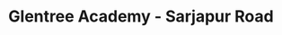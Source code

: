 ---
bannerBg: /images/gas-school.jpeg
title: Glentree Academy - Sarjapur Road
description: Centrally located in the IT Corridor of Bengaluru
titleTag: Sarjapur Campus | Best CBSE School in sarjapur | Glentree Academy, Sarjapur
metaDescription: Glentree Academy Sarjapur is one of the best CBSE schools in sarjapur. Admissions open in Sarjapur branch for Nursery to Grade 11. Admissions Open For 2024-25.
virtualCampusLink: >-
  https://www.google.com/maps/place/Glentree+Academy+%7C+Sarjapur+Road/@12.8977869,77.685075,3a,75y,40h,90t/data=!3m8!1e1!3m6!1sAF1QipMsMZhGdx_yVOtQmfHLZylZSCsbMukrLDnCoiRB!2e10!3e11!6shttps:%2F%2Flh5.googleusercontent.com%2Fp%2FAF1QipMsMZhGdx_yVOtQmfHLZylZSCsbMukrLDnCoiRB%3Dw224-h298-k-no-pi-0-ya123.074-ro-0-fo100!7i10744!8i5372!4m23!1m13!4m12!1m4!2m2!1d77.6699904!2d12.9162376!4e1!1m6!1m2!1s0x3bae133b85c0a5c9:0xfb6b527d7c9d4f4f!2sglentree+academy+sarjapur!2m2!1d77.6848375!2d12.8976944!3m8!1s0x3bae133b85c0a5c9:0xfb6b527d7c9d4f4f!8m2!3d12.8976944!4d77.6848375!10e5!14m1!1BCgIgARICCAI!16s%2Fg%2F11f03_4kl3?entry=ttu
affiliationNo: '831088'
showcase:
  - image: /images/award-indias-top-cbse-schools-in-sarjapur.png
    title: Award - India's Top CBSE Schools in Sarjapur Road
  - image: /images/award-indias-top-cbse-schools-sajarpur-road.png
    title: Indian School Merit Award - India's Top CBSE Schools in Sarjapur Road
  - image: /images/christmas 1.jpg
    title: Special Assembly - Christmas
  - image: /images/WhatsApp Image 2023-12-07 at 9.14.58 PM.jpeg
    title: A SPECIAL ASSEMBLY - NAVY DAY
  - image: /images/406405837_869439644970293_5633037024608602708_n.jpg
    title: Special Assembly - Sharing is Caring
  - image: /images/WhatsApp Image 2023-11-16 at 10.02.45.jpeg
    title: Happy Children's Day
  - image: /images/WhatsApp Image 2023-11-10 at 12.25.41 PM (2).jpeg
    title: Happy Diwali
  - image: /images/WhatsApp Image 2023-11-11 at 19.31.21.jpeg
    title: Joy of Giving - Thaye Mane
  - image: /images/WhatsApp Image 2023-11-06 at 21.42.43 (18).jpeg
    title: Special Assembly for Kannada Rajyotsava
  - image: /images/Dussehra.jpeg
    title: Happy Dussehra
  - image: /images/Students Day.jpeg
    title: World Student's Day
  - image: /images/9.jpeg
    title: Red Day
  - image: /images/13.jpeg
    title: Yellow Day
  - image: /images/IMG-20230923-WA0033.jpg
    title: Inter School Throw Ball
  - image: /images/10.71561ac9.jpg
    title: Quit India Movement
  - image: /images/9.29a84678.jpg
    title: National Handloom Day
  - image: /images/8.35b81b87.jpg
    title: Independence Day
  - image: /images/12.663afe3d.jpg
    title: Zero Shadow Day
  - image: /images/11.f3bdc3d2.jpg
    title: Weightless Wednesday
  - image: /images/gas-update1.jpeg
    title: Animal and their young ones
  - image: /images/gas-update2.jpeg
    title: Field Trip
  - image: /images/gas-update3.jpeg
    title: Mother's Day
  - image: /images/gas-update4.jpeg
    title: Food Chain
  - image: /images/gas-update5.jpeg
    title: Plantation Drive
  - image: /images/gas-update6.jpeg
    title: Math Lab
  - image: /images/gas-update7.jpeg
    title: Van Mohtsav Special Assembly
aroundTheCampus:
  description: "Explore our sarjapur road campus, designed to enhance the learning experience with modern facilities and resources."
  bulletPoints:
    - bulletPoint: "Composite Science Laboratory"
    - bulletPoint: "High-Tech Computer Lab"
    - bulletPoint: "Premium Sports Facilities"
    - bulletPoint: "Fun-Secure Play Area"
  gallery:
    - image: "/images/gas-facilities/Library.webp"
      altTag: "Library"
      title: "Library"
      description: "Explore our vast library, a treasure trove of knowledge with a diverse collection of books and journals, to fuel the academic journey."
    - image: "/images/gas-facilities/chemlab.webp"
      altTag: "Composite Science Laboratory"
      title: "Composite Science Laboratory"
      description: "Unlock the wonders of science through hands-on experiments in our state-of-the-art lab, fostering a deep understanding of the natural world."
    - image: "/images/gas-facilities/cslab.webp"
      altTag: "Computer Lab"
      title: "Computer Lab"
      description: "Embark on a digital voyage in our cutting-edge computer lab, where students gain practical skills and knowledge in technology and computer science."
    - image: "/images/gas-facilities/SmartClassroom.webp"
      altTag: "Smart Interactive Classrooms"
      title: "Smart Interactive Classrooms"
      description: "Step into the future of education with our Smart Interactive Classrooms, where technology and teaching seamlessly combine to enhance the learning experience."
    - image: "/images/gas-facilities/Campus.webp"
      altTag: "CCTV Secured Campus"
      title: "CCTV Secured Campus"
      description: "Safety is paramount to us. Our CCTV-secured campus ensures a secure environment, providing peace of mind to both students and parents."
    - image: "/images/gas-facilities/Sports.webp"
      altTag: "Playground"
      title: "Playground"
      description: "Sports and Recreation – Glentree offers a diverse range of sports and recreational activities, including chess, badminton, table tennis, football, basketball, volleyball, yoga, taekwondo, and fostering physical fitness and a spirit of teamwork among our students."
contactUs:
  phoneNo: '+91 9632104368'
  workingHours: 'Monday to Saturday - 8:00 AM to 4:00 PM'
  address: 'No.36/5, Halanayakanahalli,Varthur Hobli Bengaluru East Taluk,Bengaluru, Karnataka 560035'
  mapEmbedLink: 'https://www.google.com/maps/embed/v1/place?key=AIzaSyAIyVF44QhoXfwwKHLd1h3N49cQTHS0Yvw&q=Sarjapur Glentree Academy, Sarjapur, Bengaluru'
  email: admission.gas@glentreeacademy.com
---